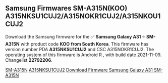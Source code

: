 <h2>Samsung Firmwares SM-A315N(KOO) A315NKSU1CUJ2/A315NOKR1CUJ2/A315NKOU1CUJ2</h2>
Download the Samsung firmware for the ✅ <strong>Samsung Galaxy A31 </strong> ⭐ <strong>SM-A315N</strong> with product code <strong>KOO</strong> <strong> from South Korea</strong>. This firmware has version number PDA <strong>A315NKSU1CUJ2</strong> and CSC A315NOKR1CUJ2. The operating system of this firmware is Android R , with build date 2021-11-09. Changelist <strong>22792206</strong>.


[SM-A315N](https://samfirm.shop/samsung/model/SM-A315N)
[A315NKSU1CUJ2](https://samfirm.shop/samsung/pda/A315NKSU1CUJ2)
[Download Firmware Samsung Galaxy A31 SM-A315N](https://samfirm.shop/samsung/firmware/472758)
